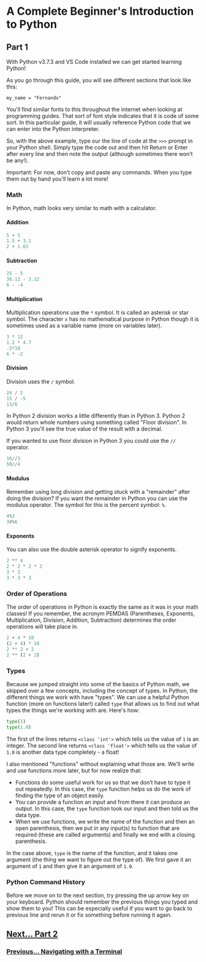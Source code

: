 # A Complete Beginner's Introduction to Python

## Part 1

With Python v3.7.3 and VS Code installed we can get started learning Python!

As you go through this guide, you will see different sections that look like this:

`my_name = "Fernando"`

You'll find similar fonts to this throughout the internet when looking at programming guides. That sort of font style indicates that it is code of some sort. In this particular guide, it will usually reference Python code that we can enter into the Python interpreter.

So, with the above example, type our the line of code at the `>>>` prompt in your Python shell. Simply type the code out and then hit Return or Enter after every line and then note the output (although sometimes there won’t be any!).

Important: For now, don’t copy and paste any commands. When you type them out by hand you'll learn a lot more!

### Math

In Python, math looks very similar to math with a calculator.

#### Addition

```python
5 + 5
1.5 + 3.1
2 + 1.65
```

#### Subtraction

```python
25 - 5
36.12 - 3.12
6 - -4
```

#### Multiplication

Multiplication operations use the `*` symbol. It is called an asterisk or star symbol. The character `x` has no mathematical purpose in Python though it is sometimes used as a variable name (more on variables later).

```python
3 * 12
1.2 * 4.7
.5*10
6 * -2
```

#### Division

Division uses the `/` symbol. 

```python
24 / 2
15 / -5
13/6
```

In Python 2 division works a little differently than in Python 3. Python 2 would return whole numbers using something called "Floor division". In Python 3 you'll see the true value of the result with a decimal.

If you wanted to use floor division in Python 3 you could use the `//` operator.

```python
16//3
50//4
```

#### Modulus

Remember using long division and getting stuck with a "remainder" after doing the division? If you want the remainder in Python you can use the modulus operator. The symbol for this is the percent symbol: `%`.

```python
4%3
38%6
```

#### Exponents

You can also use the double asterisk operator to signify exponents.

```python
2 ** 4
2 * 2 * 2 * 2
3 * 3
3 * 3 * 3
```

### Order of Operations

The order of operations in Python is exactly the same as it was in your math classes! If you remember, the acronym PEMDAS (Parentheses, Exponents, Multiplication, Division, Addition, Subtraction) determines the order operations will take place in.

```python
2 + 4 * 10
(2 + 4) * 10
2 ** 2 + 2
2 ** (2 + 2)
```

### Types

Because we jumped straight into some of the basics of Python math, we skipped over a few concepts, including the concept of types. In Python, the different things we work with have "types". We can use a helpful Python function (more on functions later!) called `type` that allows us to find out what types the things we're working with are. Here's how:

```python
type(1)
type(1.0)
```

The first of the lines returns `<class 'int'>` which tells us the value of `1` is an integer. The second line returns `<class 'float'>` which tells us the value of `1.0` is another data type completely - a float!

I also mentioned "functions" without explaining what those are. We'll write and use functions more later, but for now realize that:

- Functions do some useful work for us so that we don’t have to type it out repeatedly. In this case, the `type` function helps us do the work of finding the type of an object easily.
- You can provide a function an input and from there it can produce an output. In this case, the `type` function took our input and then told us the data type.
- When we use functions, we write the name of the function and then an open parenthesis, then we put in any input(s) to function that are required (these are called arguments) and finally we end with a closing parenthesis.

In the case above, `type` is the name of the function, and it takes one argument (the thing we want to figure out the type of). We first gave it an argument of `1` and then give it an argument of `1.0`.

### Python Command History

Before we move on to the next section, try pressing the up arrow key on your keyboard. Python should remember the previous things you typed and show them to you! This can be especially useful if you want to go back to previous line and rerun it or fix something before running it again.

## [Next... Part 2](part2.md)

### [Previous... Navigating with a Terminal](navigating-with-a-terminal.md)